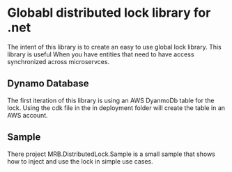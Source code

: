# Globabl distributed lock library for .net
The intent of this library is to create an easy to use global lock library. This library is useful When you have entities that need to have access synchronized across microservces. 

## Dynamo Database
The first iteration of this library is using an AWS DyanmoDb table for the lock. Using the cdk file in the in deployment folder will create the table in an AWS account. 

## Sample 
There project MRB.DistributedLock.Sample is a small sample that shows how to inject and use the lock in simple use cases.
